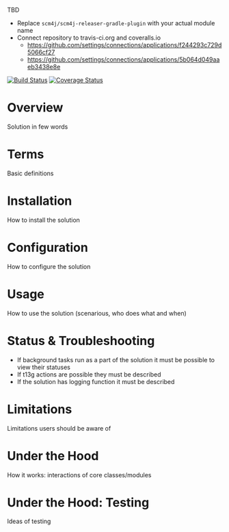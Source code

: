 TBD
- Replace `scm4j/scm4j-releaser-gradle-plugin` with your actual module name
- Connect repository to travis-ci.org and coveralls.io
  - https://github.com/settings/connections/applications/f244293c729d5066cf27
  - https://github.com/settings/connections/applications/5b064d049aaeb3438e8e

[![Build Status](https://travis-ci.org/scm4j/scm4j-releaser-gradle-plugin.svg?branch=master)](https://travis-ci.org/scm4j/scm4j-releaser-gradle-plugin)
[![Coverage Status](https://coveralls.io/repos/scm4j/scm4j-releaser-gradle-plugin/badge.png)](https://coveralls.io/r/scm4j/scm4j-releaser-gradle-plugin)

# Overview

Solution in few words

# Terms

Basic definitions

# Installation

How to install the solution

# Configuration

How to configure the solution

# Usage

How to use the solution (scenarious, who does what and when)

# Status & Troubleshooting

- If background tasks run as a part of the solution it must be possible to view their statuses
- If t13g actions are possible they must be described
- If the solution has logging function it must be described

# Limitations

Limitations users should be aware of

# Under the Hood

How it works: interactions of core classes/modules

# Under the Hood: Testing

Ideas of testing